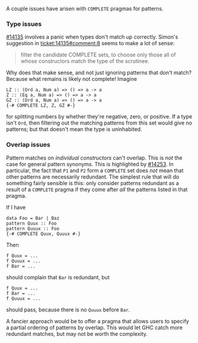 
A couple issues have arisen with `COMPLETE` pragmas for patterns.

### Type issues

[\#14135](https://gitlab.haskell.org//ghc/ghc/issues/14135) involves a panic when types don't match up correctly. Simon's suggestion in
[ticket:14135\#comment:8](https://gitlab.haskell.org//ghc/ghc/issues/14135) seems to make a lot of sense:


>
>
> filter the candidate COMPLETE sets, to choose only those all of whose
> constructors match the type of the scrutinee.
>
>


Why does that make sense, and not just ignoring patterns that don't match? Because
what remains is likely not complete! Imagine


```
LZ :: (Ord a, Num a) => () => a -> a
Z :: (Eq a, Num a) => () => a -> a
GZ :: (Ord a, Num a) => () => a -> a
{-# COMPLETE LZ, Z, GZ #-}
```


for splitting numbers by whether they're negative, zero, or positive.
If a type isn't `Ord`, then filtering out the matching patterns from
this set would give no patterns; but that doesn't mean the type is
uninhabited.

### Overlap issues


Pattern matches on *individual constructors* can't overlap. This is *not* the
case for general pattern synonyms. This is highlighted by [\#14253](https://gitlab.haskell.org//ghc/ghc/issues/14253). In particular, the
fact that `P1` and `P2` form a `COMPLETE` set does *not* mean that other patterns
are necessarily redundant. The simplest rule that will do something fairly sensible
is this: only consider patterns redundant as a result of a `COMPLETE` pragma if they
come after *all* the patterns listed in that pragma.



If I have


```
data Foo = Bar | Baz
pattern Quux :: Foo
pattern Quuux :: Foo
{-# COMPLETE Quux, Quuux #-}
```


Then


```
f Quux = ...
f Quuux = ...
f Bar = ...
```


should complain that `Bar` is redundant, but


```
f Quux = ...
f Bar = ...
f Quuux = ...
```


should pass, because there is no `Quuux` before `Bar`.


A fancier approach would be to offer a pragma that allows users to specify
a partial ordering of patterns by overlap. This would let GHC catch more
redundant matches, but may not be worth the complexity.
